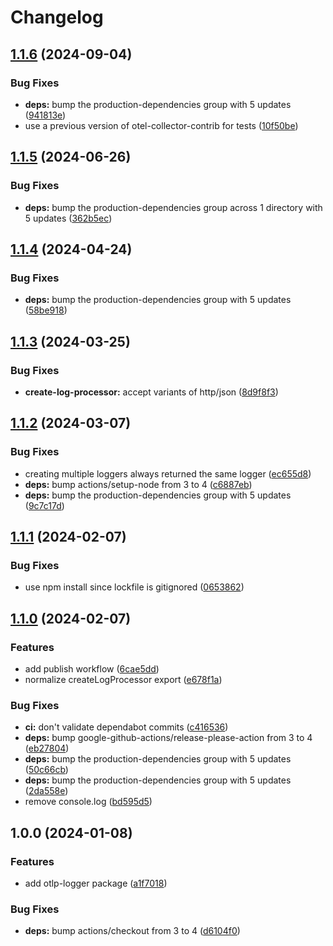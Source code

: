 # Changelog

## [1.1.6](https://github.com/Vunovati/otlp-logger/compare/v1.1.5...v1.1.6) (2024-09-04)


### Bug Fixes

* **deps:** bump the production-dependencies group with 5 updates ([941813e](https://github.com/Vunovati/otlp-logger/commit/941813e8f045f7865ab30cca2562510f8078bc58))
* use a previous version of otel-collector-contrib for tests ([10f50be](https://github.com/Vunovati/otlp-logger/commit/10f50be4db3ba0773c52e276579a920ac3c6893e))

## [1.1.5](https://github.com/Vunovati/otlp-logger/compare/v1.1.4...v1.1.5) (2024-06-26)


### Bug Fixes

* **deps:** bump the production-dependencies group across 1 directory with 5 updates ([362b5ec](https://github.com/Vunovati/otlp-logger/commit/362b5ec49a1e88fb568ec6634bdc4da452b34ad8))

## [1.1.4](https://github.com/Vunovati/otlp-logger/compare/v1.1.3...v1.1.4) (2024-04-24)


### Bug Fixes

* **deps:** bump the production-dependencies group with 5 updates ([58be918](https://github.com/Vunovati/otlp-logger/commit/58be918db7d79e1a28c28ad9611cd3a9f86bd4e7))

## [1.1.3](https://github.com/Vunovati/otlp-logger/compare/v1.1.2...v1.1.3) (2024-03-25)


### Bug Fixes

* **create-log-processor:** accept variants of http/json ([8d9f8f3](https://github.com/Vunovati/otlp-logger/commit/8d9f8f3c15933a5787146266baecedf677261e7f))

## [1.1.2](https://github.com/Vunovati/otlp-logger/compare/v1.1.1...v1.1.2) (2024-03-07)


### Bug Fixes

* creating multiple loggers always returned the same logger ([ec655d8](https://github.com/Vunovati/otlp-logger/commit/ec655d8b84e85c8683cc8b7fa11e219e37831d50))
* **deps:** bump actions/setup-node from 3 to 4 ([c6887eb](https://github.com/Vunovati/otlp-logger/commit/c6887eb580d81725e283013df564cf19acdc709f))
* **deps:** bump the production-dependencies group with 5 updates ([9c7c17d](https://github.com/Vunovati/otlp-logger/commit/9c7c17d19d8291ec148f6a3413aff79d1d90039c))

## [1.1.1](https://github.com/Vunovati/otlp-logger/compare/v1.1.0...v1.1.1) (2024-02-07)


### Bug Fixes

* use npm install since lockfile is gitignored ([0653862](https://github.com/Vunovati/otlp-logger/commit/065386253b653caf49636c208a42c4ab9894334c))

## [1.1.0](https://github.com/Vunovati/otlp-logger/compare/v1.0.0...v1.1.0) (2024-02-07)


### Features

* add publish workflow ([6cae5dd](https://github.com/Vunovati/otlp-logger/commit/6cae5dd5dc092062be4039df4482b5bb7cb755d0))
* normalize createLogProcessor export ([e678f1a](https://github.com/Vunovati/otlp-logger/commit/e678f1add545038145ee5d6667992a05f796d54b))


### Bug Fixes

* **ci:** don't validate dependabot commits ([c416536](https://github.com/Vunovati/otlp-logger/commit/c4165362da8bd278a63d053ab4c8346ab148161d))
* **deps:** bump google-github-actions/release-please-action from 3 to 4 ([eb27804](https://github.com/Vunovati/otlp-logger/commit/eb27804af56cc60d8e3a23710553790d9d814d28))
* **deps:** bump the production-dependencies group with 5 updates ([50c66cb](https://github.com/Vunovati/otlp-logger/commit/50c66cb52d47106288780c471bc90d99fda929f7))
* **deps:** bump the production-dependencies group with 5 updates ([2da558e](https://github.com/Vunovati/otlp-logger/commit/2da558e84e063e8877f00224753bf1fc0361242a))
* remove console.log ([bd595d5](https://github.com/Vunovati/otlp-logger/commit/bd595d58a98e9f763f6a18a94ce3b724b5c75ebd))

## 1.0.0 (2024-01-08)


### Features

* add otlp-logger package ([a1f7018](https://github.com/Vunovati/otlp-logger/commit/a1f7018af0cf0569b49f102256792b6f0ffee1fc))


### Bug Fixes

* **deps:** bump actions/checkout from 3 to 4 ([d6104f0](https://github.com/Vunovati/otlp-logger/commit/d6104f02e9ce22de9cf6eda01e5e0a01b87e4449))
